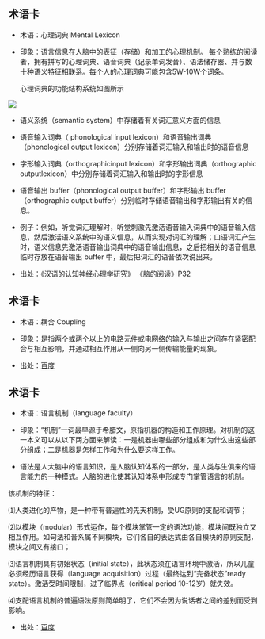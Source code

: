 术语卡
-


- 术语：心理词典 Mental Lexicon



- 印象：语言信息在人脑中的表征（存储）和加工的心理机制。
 每个熟练的阅读者，拥有拼写的心理词典、语音词典（记录单词发音）、语法储存器、并与数十种语义特征相联系。每个人的心理词典可能包含5W-10W个词条。

    心理词典的功能结构系统如图所示

![](http://upload-images.jianshu.io/upload_images/6285486-8a79778b0169f00d.jpg?imageMogr2/auto-orient/strip%7CimageView2/2/w/1240)


- 语义系统（semantic system）中存储着有关词汇意义方面的信息
- 语音输入词典（ phonological input lexicon）和语音输出词典（phonological output lexicon）分别存储着词汇输入和输出时的语音信息
- 字形输入词典（orthographicinput lexicon）和字形输出词典（orthographic outputlexicon）中分别存储着词汇输入和输出时的字形信息
- 语音输出 buffer（phonological output buffer）和字形输出 buffer（orthographic output buffer）分别临时存储语音输出和字形输出有关的信息。

- 例子：例如，听觉词汇理解时，听觉刺激先激活语音输入词典中的语音输入信息，然后激活语义系统中的语义信息，从而实现对词汇的理解；口语词汇产生时，语义信息先激活语音输出词典中的语音输出信息，之后把相关的语音信息临时存放在语音输出 buffer 中，最后把词汇的语音依次说出来。

- 出处：《汉语的认知神经心理学研究》  《脑的阅读》P32

术语卡
-
- 术语：耦合 Coupling

- 印象：是指两个或两个以上的电路元件或电网络的输入与输出之间存在紧密配合与相互影响，并通过相互作用从一侧向另一侧传输能量的现象。

- 出处：[百度](https://baike.so.com/doc/993226-1049971.html)

术语卡
- 


- 术语：语言机制（language faculty）

- 印象：“机制”一词最早源于希腊文，原指机器的构造和工作原理。对机制的这一本义可以从以下两方面来解读：一是机器由哪些部分组成和为什么由这些部分组成；二是机器是怎样工作和为什么要这样工作。

- 语法是人大脑中的语言知识，是人脑认知体系的一部分，是人类与生俱来的语言能力的一种模式。人脑的进化使其认知体系中形成专门掌管语言的机制。

该机制的特征：
  
⑴人类进化的产物，是一种带有普遍性的先天机制，受UG原则的支配和调节；

⑵以模块（modular）形式运作，每个模块掌管一定的语法功能，模块间既独立又相互作用。如句法和音系属不同模块，它们各自的表达式由各自模块的原则支配，模块之间又有接口；

⑶语言机制具有初始状态（initial state），此状态须在语言环境中激活，所以儿童必须经历语言获得（language acquisition）过程（最终达到“完备状态”ready state）。激活受时间限制，过了临界点（critical period 10-12岁）就失效。

⑷支配语言机制的普遍语法原则简单明了，它们不会因为说话者之间的差别而受到影响。



- 出处：[百度](https://baike.baidu.com/item/%E8%AF%AD%E8%A8%80%E6%9C%BA%E5%88%B6/11036294)
